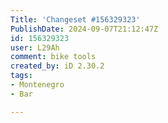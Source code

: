 ```yaml
---
Title: 'Changeset #156329323'
PublishDate: 2024-09-07T21:12:47Z
id: 156329323
user: L29Ah
comment: bike tools
created_by: iD 2.30.2
tags:
- Montenegro
- Bar

---
```

